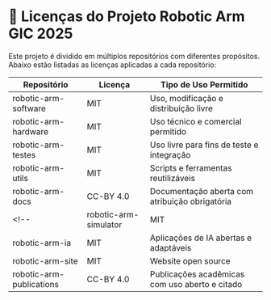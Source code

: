 # 📄 Licenças do Projeto Robotic Arm GIC 2025

Este projeto é dividido em múltiplos repositórios com diferentes propósitos. Abaixo estão listadas as licenças aplicadas a cada repositório:

| Repositório                   | Licença     | Tipo de Uso Permitido                                |
|------------------------------|-------------|------------------------------------------------------|
| robotic-arm-software         | MIT         | Uso, modificação e distribuição livre                |
| robotic-arm-hardware         | MIT         | Uso técnico e comercial permitido                    |
| robotic-arm-testes           | MIT         | Uso livre para fins de teste e integração            |
| robotic-arm-utils            | MIT         | Scripts e ferramentas reutilizáveis                  |
| robotic-arm-docs             | CC-BY 4.0   | Documentação aberta com atribuição obrigatória       |
<!--| robotic-arm-simulator        | MIT         | Simulações livres e abertas                          |
| robotic-arm-ia               | MIT         | Aplicações de IA abertas e adaptáveis                |
| robotic-arm-site             | MIT         | Website open source                                  |
| robotic-arm-publications     | CC-BY 4.0   | Publicações acadêmicas com uso aberto e citado       | -->


